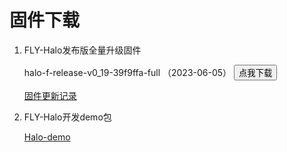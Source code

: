 # 固件下载

1. FLY-Halo发布版全量升级固件

    halo-f-release-v0_19-39f9ffa-full （2023-06-05） <button type="button" onclick="window.location.href='https://cdn.mellow.klipper.cn/firmware/halo-f-release-v0_19-39f9ffa-full.bin'">点我下载</button>

    [固件更新记录](/board/fly_halo/updatelog_halo)

2. FLY-Halo开发demo包

   [Halo-demo](https://github.com/Mellow-3D/FLY-Halo)
